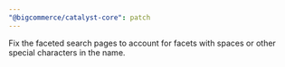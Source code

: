 ```yaml
---
"@bigcommerce/catalyst-core": patch
---
```


Fix the faceted search pages to account for facets with spaces or other special characters in the name.
